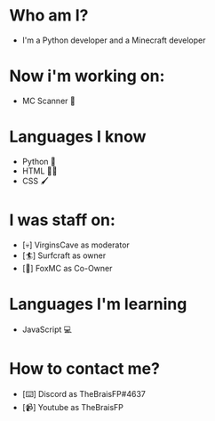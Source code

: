 <h1> Who am I?</h1>

- I'm a Python developer and a Minecraft developer

<h1> Now i'm working on: </h1>

- MC Scanner 🧱

<h1>Languages I know</h1>

- Python 🐍
- HTML 👨‍💻
- CSS 🖌️

<h1>I was staff on:</h1>

- [💀] VirginsCave as moderator
- [🏄] Surfcraft as owner
- [🦊] FoxMC as Co-Owner

<h1>Languages I'm learning</h1>

- JavaScript 💻

<h1>How to contact me?</h1>

- [⌨️] Discord as TheBraisFP#4637
- [📹] Youtube as TheBraisFP




